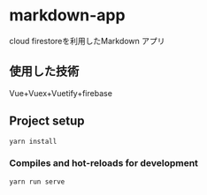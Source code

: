 # markdown-app

cloud firestoreを利用したMarkdown アプリ

## 使用した技術
Vue+Vuex+Vuetify+firebase

## Project setup
```
yarn install
```

### Compiles and hot-reloads for development
```
yarn run serve
```


